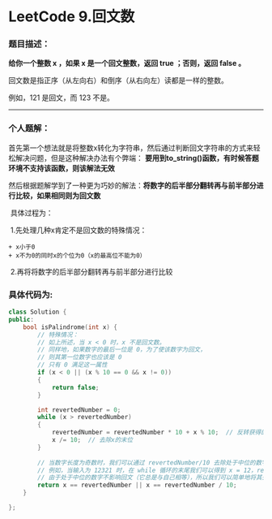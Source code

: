 # LeetCode  9.回文数

### 题目描述：

**给你一个整数 x ，如果 x 是一个回文整数，返回 true ；否则，返回 false 。**

回文数是指正序（从左向右）和倒序（从右向左）读都是一样的整数。

例如，121 是回文，而 123 不是。

-----

### 个人题解：

​	首先第一个想法就是将整数x转化为字符串，然后通过判断回文字符串的方式来轻松解决问题，但是这种解决办法有个弊端： **要用到to_string()函数，有时候答题环境不支持该函数，则该解法无效**	

​	然后根据题解学到了一种更为巧妙的解法：**将数字的后半部分翻转再与前半部分进行比较，如果相同则为回文数**

​	具体过程为：

​	1.先处理几种x肯定不是回文数的特殊情况：

	+ x小于0
	+ x不为0的同时x的个位为0（x的最高位不能为0）

​    2.再将将数字的后半部分翻转再与前半部分进行比较

### 具体代码为:

```c++
class Solution {
public:
    bool isPalindrome(int x) {
        // 特殊情况：
        // 如上所述，当 x < 0 时，x 不是回文数。
        // 同样地，如果数字的最后一位是 0，为了使该数字为回文，
        // 则其第一位数字也应该是 0
        // 只有 0 满足这一属性
        if (x < 0 || (x % 10 == 0 && x != 0)) 
        {
            return false;
        }

        int revertedNumber = 0;
        while (x > revertedNumber) 
        {
            revertedNumber = revertedNumber * 10 + x % 10;  // 反转获得的数字（通过乘以10然后加上x的末位来获得反转后的数字)
            x /= 10;  // 去除x的末位
        }
    
        // 当数字长度为奇数时，我们可以通过 revertedNumber/10 去除处于中位的数字。
        // 例如，当输入为 12321 时，在 while 循环的末尾我们可以得到 x = 12，revertedNumber = 123，
        // 由于处于中位的数字不影响回文（它总是与自己相等），所以我们可以简单地将其去除。
        return x == revertedNumber || x == revertedNumber / 10;
    }

};
```





